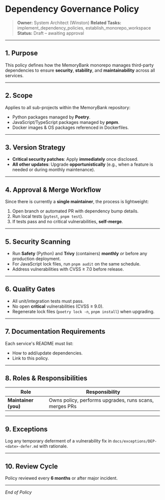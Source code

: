 # Dependency Governance Policy

> **Owner:** System Architect (Winston)
> **Related Tasks:** implement_dependency_policies, establish_monorepo_workspace
> **Status:** Draft – awaiting approval

---

## 1. Purpose

This policy defines how the MemoryBank monorepo manages third-party dependencies to ensure **security**, **stability**, and **maintainability** across all services.

---

## 2. Scope

Applies to all sub-projects within the MemoryBank repository:
- Python packages managed by **Poetry**.
- JavaScript/TypeScript packages managed by **pnpm**.
- Docker images & OS packages referenced in Dockerfiles.

---

## 3. Version Strategy

- **Critical security patches**: Apply **immediately** once disclosed.
- **All other updates**: Upgrade **opportunistically** (e.g., when a feature is needed or during monthly maintenance).

---

## 4. Approval & Merge Workflow

Since there is currently a **single maintainer**, the process is lightweight:
1. Open branch or automated PR with dependency bump details.
2. Run local tests (`pytest`, `pnpm test`).
3. If tests pass and no critical vulnerabilities, **self-merge**.

---

## 5. Security Scanning

- Run **Safety** (Python) and **Trivy** (containers) **monthly** *or* before any production deployment.
- For JavaScript lock files, run `pnpm audit` on the same schedule.
- Address vulnerabilities with CVSS ≥ 7.0 before release.

---

## 6. Quality Gates

- All unit/integration tests must pass.
- No open **critical** vulnerabilities (CVSS ≥ 9.0).
- Regenerate lock files (`poetry lock -n`, `pnpm install`) when upgrading.

---

## 7. Documentation Requirements

Each service's README must list:
- How to add/update dependencies.
- Link to this policy.

---

## 8. Roles & Responsibilities

| Role | Responsibility |
|------|----------------|
| **Maintainer (you)** | Owns policy, performs upgrades, runs scans, merges PRs |

---

## 9. Exceptions

Log any temporary deferment of a vulnerability fix in `docs/exceptions/DEP-<date>-defer.md` with rationale.

---

## 10. Review Cycle

Policy reviewed every **6 months** or after major incident.

---

*End of Policy* 